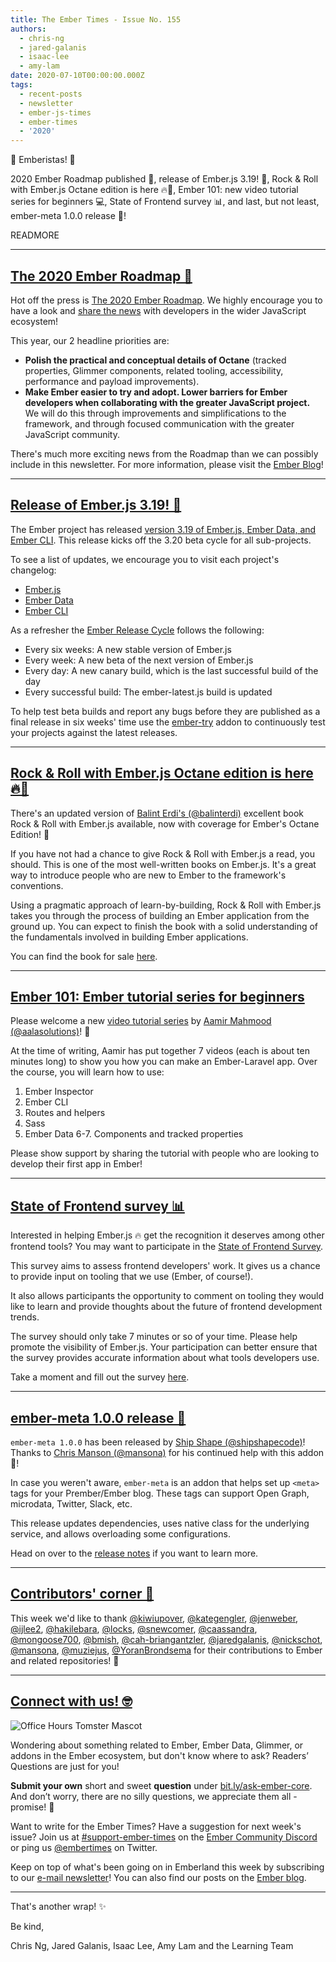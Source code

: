 ```yaml
---
title: The Ember Times - Issue No. 155
authors:
  - chris-ng
  - jared-galanis
  - isaac-lee
  - amy-lam
date: 2020-07-10T00:00:00.000Z
tags:
  - recent-posts
  - newsletter
  - ember-js-times
  - ember-times
  - '2020'
---
```



👋 Emberistas! 🐹

2020 Ember Roadmap published 🧭,
release of Ember.js 3.19! 🎉,
Rock & Roll with Ember.js Octane edition is here 🔥🐹,
Ember 101: new video tutorial series for beginners 💻,
State of Frontend survey 📊,
and last, but not least, ember-meta 1.0.0 release 🚢!

READMORE

---

## [The 2020 Ember Roadmap 🧭](https://blog.emberjs.com/2020/07/10/2020-ember-roadmap.html)

Hot off the press is [The 2020 Ember Roadmap](https://blog.emberjs.com/2020/07/10/2020-ember-roadmap.html). We highly encourage you to have a look and [share the news](https://twitter.com/emberjs/status/1281726749747949568) with developers in the wider JavaScript ecosystem!

This year, our 2 headline priorities are:

- **Polish the practical and conceptual details of Octane** (tracked properties, Glimmer components, related tooling, accessibility, performance and payload improvements).
- **Make Ember easier to try and adopt. Lower barriers for Ember developers when collaborating with the greater JavaScript project.** We will do this through improvements and simplifications to the framework, and through focused communication with the greater JavaScript community.

There's much more exciting news from the Roadmap than we can possibly include in this newsletter. For more information, please visit the [Ember Blog](https://blog.emberjs.com/2020/07/10/2020-ember-roadmap.html)!

---

## [Release of Ember.js 3.19! 🎉](https://blog.emberjs.com/2020/06/26/ember-3-19-released.html)

The Ember project has released [version 3.19 of Ember.js, Ember Data, and Ember CLI](https://blog.emberjs.com/2020/06/26/ember-3-19-released.html). This release kicks off the 3.20 beta cycle for all sub-projects.

To see a list of updates, we encourage you to visit each project's changelog:

- [Ember.js](https://github.com/emberjs/ember.js/blob/v3.19.0/CHANGELOG.md#v3190-may-26-2020)
- [Ember Data](https://github.com/emberjs/data/blob/v3.19.0/CHANGELOG.md#release-3190-june-5-2020)
- [Ember CLI](https://github.com/ember-cli/ember-cli/blob/v3.19.0/CHANGELOG.md#v3190)

As a refresher the [Ember Release Cycle](https://blog.emberjs.com/2013/09/06/new-ember-release-process.html) follows the following:

- Every six weeks: A new stable version of Ember.js
- Every week: A new beta of the next version of Ember.js
- Every day: A new canary build, which is the last successful build of the day
- Every successful build: The ember-latest.js build is updated

To help test beta builds and report any bugs before they are published as a final release in six weeks' time use the [ember-try](https://github.com/ember-cli/ember-try) addon to continuously test your projects against the latest releases.

---

## [Rock & Roll with Ember.js Octane edition is here 🔥🐹](https://twitter.com/baaz/status/1276104785079472130)

There's an updated version of [Balint Erdi's (@balinterdi)](https://github.com/balinterdi) excellent book Rock & Roll with Ember.js available, now with coverage for Ember's Octane Edition! 🎉

If you have not had a chance to give Rock & Roll with Ember.js a read, you should. This is one of the most well-written books on Ember.js. It's a great way to introduce people who are new to Ember to the framework's conventions.

Using a pragmatic approach of learn-by-building, Rock & Roll with Ember.js takes you through the process of building an Ember application from the ground up. You can expect to finish the book with a solid understanding of the fundamentals involved in building Ember applications.

You can find the book for sale [here](https://www.balinterdi.com/rock-and-roll-with-emberjs/).

---

## [Ember 101: Ember tutorial series for beginners](https://www.youtube.com/playlist?list=PLo3Uqgz3Y_QIS5cDRZdynGF3B8i1lgsOs)

Please welcome a new [video tutorial series](https://www.youtube.com/playlist?list=PLo3Uqgz3Y_QIS5cDRZdynGF3B8i1lgsOs) by [Aamir Mahmood (@aalasolutions)](https://github.com/aalasolutions)! 🎉

At the time of writing, Aamir has put together 7 videos (each is about ten minutes long) to show you how you can make an Ember-Laravel app. Over the course, you will learn how to use:

1. Ember Inspector
2. Ember CLI
3. Routes and helpers
4. Sass
5. Ember Data
6-7. Components and tracked properties

Please show support by sharing the tutorial with people who are looking to develop their first app in Ember!

---

## [State of Frontend survey 📊](https://tsh.io/state-of-frontend/)

Interested in helping Ember.js 🔥 get the recognition it deserves among other frontend tools? You may want to participate in the [State of Frontend Survey](https://tsh.io/state-of-frontend/).

<!--alex ignore easy of-course-->
This survey aims to assess frontend developers' work. It gives us a chance to provide input on tooling that we use (Ember, of course!). 

It also allows participants the opportunity to comment on tooling they would like to learn and provide thoughts about the future of frontend development trends.

The survey should only take 7 minutes or so of your time. Please help promote the visibility of Ember.js. Your participation can better ensure that the survey provides accurate information about what tools developers use.

Take a moment and fill out the survey [here](https://tsh.io/state-of-frontend/).

---

## [ember-meta 1.0.0 release 🚢](https://twitter.com/shipshapecode/status/1281406393577283587)

`ember-meta 1.0.0` has been released by [Ship Shape (@shipshapecode)](https://github.com/shipshapecode)! Thanks to [Chris Manson (@mansona)](https://github.com/mansona) for his continued help with this addon 🎉!

In case you weren't aware, `ember-meta` is an addon that helps set up `<meta>` tags for your Prember/Ember blog. These tags can support Open Graph, microdata, Twitter, Slack, etc.

This release updates dependencies, uses native class for the underlying service, and allows overloading some configurations.

Head on over to the [release notes](https://github.com/shipshapecode/ember-meta/releases/tag/v1.0.0) if you want to learn more.

---

## [Contributors' corner 👏](https://guides.emberjs.com/release/contributing/repositories/)

<p>This week we'd like to thank <a href="https://github.com/kiwiupover" target="gh-user">@kiwiupover</a>, <a href="https://github.com/kategengler" target="gh-user">@kategengler</a>, <a href="https://github.com/jenweber" target="gh-user">@jenweber</a>, <a href="https://github.com/ijlee2" target="gh-user">@ijlee2</a>, <a href="https://github.com/hakilebara" target="gh-user">@hakilebara</a>, <a href="https://github.com/locks" target="gh-user">@locks</a>, <a href="https://github.com/snewcomer" target="gh-user">@snewcomer</a>, <a href="https://github.com/caassandra" target="gh-user">@caassandra</a>, <a href="https://github.com/mongoose700" target="gh-user">@mongoose700</a>, <a href="https://github.com/bmish" target="gh-user">@bmish</a>, <a href="https://github.com/cah-briangantzler" target="gh-user">@cah-briangantzler</a>, <a href="https://github.com/jaredgalanis" target="gh-user">@jaredgalanis</a>, <a href="https://github.com/nickschot" target="gh-user">@nickschot</a>, <a href="https://github.com/mansona" target="gh-user">@mansona</a>, <a href="https://github.com/muziejus" target="gh-user">@muziejus</a>, <a href="https://github.com/YoranBrondsema" target="gh-user">@YoranBrondsema</a> for their contributions to Ember and related repositories! 💖</p>

---

## [Connect with us! 🤓](https://docs.google.com/forms/d/e/1FAIpQLScqu7Lw_9cIkRtAiXKitgkAo4xX_pV1pdCfMJgIr6Py1V-9Og/viewform)

<div class="blog-row">
  <img class="float-right small transparent padded" alt="Office Hours Tomster Mascot" title="Readers' Questions" src="/images/tomsters/officehours.png" />

  <p>Wondering about something related to Ember, Ember Data, Glimmer, or addons in the Ember ecosystem, but don't know where to ask? Readers’ Questions are just for you!</p>

  <p><strong>Submit your own</strong> short and sweet <strong>question</strong> under <a href="https://bit.ly/ask-ember-core" target="rq">bit.ly/ask-ember-core</a>. And don’t worry, there are no silly questions, we appreciate them all - promise! 🤞</p>

  <p>Want to write for the Ember Times? Have a suggestion for next week's issue? Join us at <a href="https://discordapp.com/channels/480462759797063690/485450546887786506">#support-ember-times</a> on the <a href="https://discordapp.com/invite/zT3asNS">Ember Community Discord</a> or ping us <a href="https://twitter.com/embertimes">@embertimes</a> on Twitter.</p>

  <p>Keep on top of what's been going on in Emberland this week by subscribing to our <a href="https://the-emberjs-times.ongoodbits.com/">e-mail newsletter</a>! You can also find our posts on the <a href="https://emberjs.com/blog/tags/newsletter.html">Ember blog</a>.</p>
</div>

---

That's another wrap! ✨

Be kind,

Chris Ng, Jared Galanis, Isaac Lee, Amy Lam and the Learning Team

